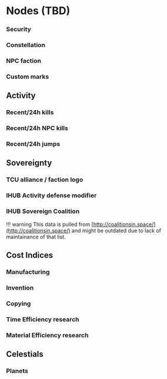 # Nodes (TBD)

### Security
### Constellation
### NPC faction
### Custom marks

## Activity
### Recent/24h kills
### Recent/24h NPC kills
### Recent/24h jumps

## Sovereignty
### TCU alliance / faction logo
### IHUB Activity defense modifier
### IHUB Sovereign Coalition
!!! warning
    This data is pulled from [http://coalitionsin.space/](http://coalitionsin.space/) and might be outdated due to lack of maintainance of that list.

## Cost Indices
### Manufacturing
### Invention
### Copying
### Time Efficiency research
### Material Efficiency research

## Celestials
### Planets
<!--stackedit_data:
eyJoaXN0b3J5IjpbLTE2MzIyMzYzMjYsMTc3MTk0OTM0NiwxNT
k3Mzk0MjM3XX0=
-->